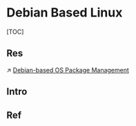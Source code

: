 # Debian Based Linux

[TOC]



## Res
↗ [Debian-based OS Package Management](../../../🐚%20Shell/📦%20Package%20Management/Debian-based%20OS%20Package%20Management/Debian-based%20OS%20Package%20Management.md)



## Intro


## Ref


